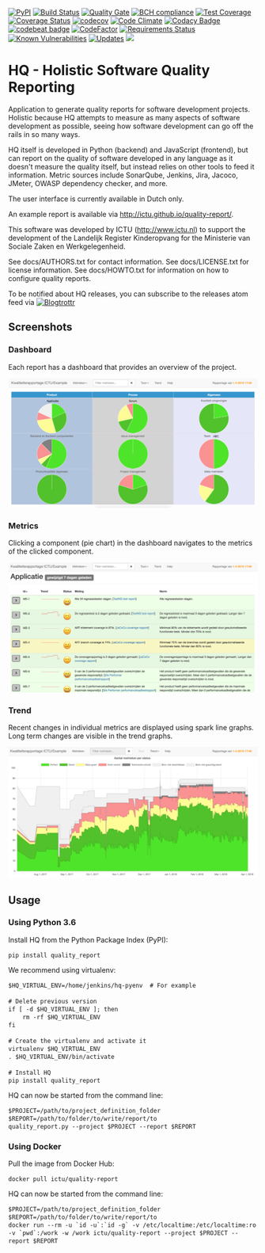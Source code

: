 [![PyPI](https://img.shields.io/pypi/v/quality_report.svg)](https://pypi.python.org/pypi/quality_report)
[![Build Status](https://travis-ci.org/ICTU/quality-report.png?branch=master)](https://travis-ci.org/ICTU/quality-report)
[![Quality Gate](https://sonarcloud.io/api/project_badges/measure?project=nl.ictu%3Ahq&metric=alert_status)](https://sonarcloud.io/dashboard?id=nl.ictu%3Ahq)
[![BCH compliance](https://bettercodehub.com/edge/badge/ICTU/quality-report?branch=master)](https://bettercodehub.com/)
[![Test Coverage](https://codeclimate.com/github/ICTU/quality-report/badges/coverage.svg)](https://codeclimate.com/github/ICTU/quality-report/coverage)
[![Coverage Status](https://coveralls.io/repos/github/ICTU/quality-report/badge.png?branch=master)](https://coveralls.io/github/ICTU/quality-report?branch=master)
[![codecov](https://codecov.io/gh/ICTU/quality-report/branch/master/graph/badge.svg)](https://codecov.io/gh/ICTU/quality-report)
[![Code Climate](https://codeclimate.com/github/ICTU/quality-report/badges/gpa.svg)](https://codeclimate.com/github/ICTU/quality-report)
[![Codacy Badge](https://api.codacy.com/project/badge/Grade/90b2d74043284cdda06aecc442182946)](https://www.codacy.com/app/frank_10/quality-report?utm_source=github.com&amp;utm_medium=referral&amp;utm_content=ICTU/quality-report&amp;utm_campaign=Badge_Grade)
[![codebeat badge](https://codebeat.co/badges/cbffeefc-5efb-41c4-88e1-30a0fc7dd249)](https://codebeat.co/projects/github-com-ictu-quality-report)
[![CodeFactor](https://www.codefactor.io/repository/github/ictu/quality-report/badge)](https://www.codefactor.io/repository/github/ictu/quality-report)
[![Requirements Status](https://requires.io/github/ICTU/quality-report/requirements.svg?branch=master)](https://requires.io/github/ICTU/quality-report/requirements/?branch=master)
[![Known Vulnerabilities](https://snyk.io/test/github/ictu/quality-report/badge.svg?targetFile=backend%2Frequirements.txt)](https://snyk.io/test/github/ictu/quality-report?targetFile=backend%2Frequirements.txt)
[![Updates](https://pyup.io/repos/github/ICTU/quality-report/shield.svg)](https://pyup.io/repos/github/ICTU/quality-report/)
[![](https://images.microbadger.com/badges/image/ictu/quality-report.svg)](https://microbadger.com/images/ictu/quality-report "Get your own image badge on microbadger.com")

HQ - Holistic Software Quality Reporting
========================================

Application  to generate quality reports for software development projects.
Holistic because HQ attempts to measure as many aspects of software development as
possible, seeing how software development can go off the rails in so many ways.

HQ itself is developed in Python (backend) and JavaScript (frontend), but can report on the quality of software
developed in any language as it doesn't measure the quality itself, but instead
relies on other tools to feed it information. Metric sources include SonarQube, Jenkins,
Jira, Jacoco, JMeter, OWASP dependency checker, and more.

The user interface is currently available in Dutch only.

An example report is available via http://ictu.github.io/quality-report/.

This software was developed by ICTU (http://www.ictu.nl) to support the
development of the Landelijk Register Kinderopvang for the Ministerie van
Sociale Zaken en Werkgelegenheid.

See docs/AUTHORS.txt for contact information.
See docs/LICENSE.txt for license information.
See docs/HOWTO.txt for information on how to configure quality reports.

To be notified about HQ releases, you can subscribe to the releases atom feed via
[![Blogtrottr](https://blogtrottr.com/images/icons/blogtrottr-button-91x17px.gif)](https://blogtrottr.com/?subscribe=https://github.com/ICTU/quality-report/releases.atom)

Screenshots
-----------

### Dashboard

Each report has a dashboard that provides an overview of the project.

![Screenshot](docs/screenshot.png)

### Metrics

Clicking a component (pie chart) in the dashboard navigates to the metrics of the clicked component.

![Screenshot](docs/screenshot2.png)

### Trend

Recent changes in individual metrics are displayed using spark line graphs.
Long term changes are visible in the trend graphs.

![Screenshot](docs/screenshot3.png)

Usage
-----

### Using Python 3.6

Install HQ from the Python Package Index (PyPI):

    pip install quality_report

We recommend using virtualenv:

    $HQ_VIRTUAL_ENV=/home/jenkins/hq-pyenv  # For example

    # Delete previous version
    if [ -d $HQ_VIRTUAL_ENV ]; then
        rm -rf $HQ_VIRTUAL_ENV
    fi

    # Create the virtualenv and activate it
    virtualenv $HQ_VIRTUAL_ENV
    . $HQ_VIRTUAL_ENV/bin/activate

    # Install HQ
    pip install quality_report

HQ can now be started from the command line:

    $PROJECT=/path/to/project_definition_folder
    $REPORT=/path/to/folder/to/write/report/to
    quality_report.py --project $PROJECT --report $REPORT

### Using Docker

Pull the image from Docker Hub:

    docker pull ictu/quality-report

HQ can now be started from the command line:

    $PROJECT=/path/to/project_definition_folder
    $REPORT=/path/to/folder/to/write/report/to
    docker run --rm -u `id -u`:`id -g` -v /etc/localtime:/etc/localtime:ro -v `pwd`:/work -w /work ictu/quality-report --project $PROJECT --report $REPORT
